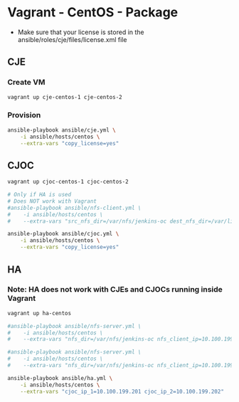 Vagrant - CentOS - Package
==========================

* Make sure that your license is stored in the ansible/roles/cje/files/license.xml file

CJE
---

### Create VM

```bash
vagrant up cje-centos-1 cje-centos-2
```

### Provision

```bash
ansible-playbook ansible/cje.yml \
    -i ansible/hosts/centos \
    --extra-vars "copy_license=yes"
```

CJOC
----

```bash
vagrant up cjoc-centos-1 cjoc-centos-2

# Only if HA is used
# Does NOT work with Vagrant
#ansible-playbook ansible/nfs-client.yml \
#    -i ansible/hosts/centos \
#    --extra-vars "src_nfs_dir=/var/nfs/jenkins-oc dest_nfs_dir=/var/lib/jenkins-oc hosts_group=cjoc"

ansible-playbook ansible/cjoc.yml \
    -i ansible/hosts/centos \
    --extra-vars "copy_license=yes"
```

HA
--

### Note: HA does not work with CJEs and CJOCs running inside Vagrant

```bash
vagrant up ha-centos

#ansible-playbook ansible/nfs-server.yml \
#    -i ansible/hosts/centos \
#    --extra-vars "nfs_dir=/var/nfs/jenkins-oc nfs_client_ip=10.100.199.201"

#ansible-playbook ansible/nfs-server.yml \
#    -i ansible/hosts/centos \
#    --extra-vars "nfs_dir=/var/nfs/jenkins-oc nfs_client_ip=10.100.199.202"

ansible-playbook ansible/ha.yml \
    -i ansible/hosts/centos \
    --extra-vars "cjoc_ip_1=10.100.199.201 cjoc_ip_2=10.100.199.202"
```